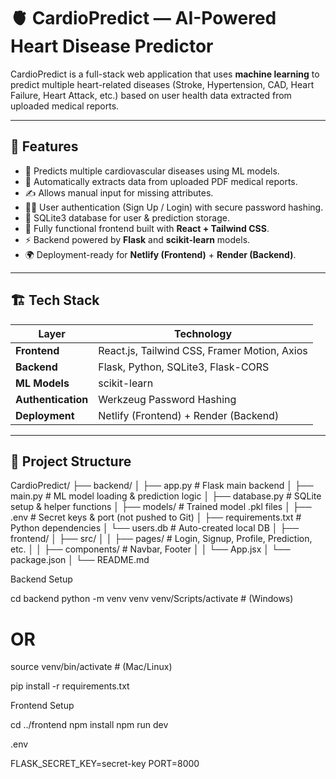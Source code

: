 # 🫀 CardioPredict — AI-Powered Heart Disease Predictor

CardioPredict is a full-stack web application that uses **machine learning** to predict multiple heart-related diseases (Stroke, Hypertension, CAD, Heart Failure, Heart Attack, etc.) based on user health data extracted from uploaded medical reports.

---

## 🚀 Features

- 🧬 Predicts multiple cardiovascular diseases using ML models.
- 📄 Automatically extracts data from uploaded PDF medical reports.
- ✍️ Allows manual input for missing attributes.
- 👩‍⚕️ User authentication (Sign Up / Login) with secure password hashing.
- 🧠 SQLite3 database for user & prediction storage.
- 🧩 Fully functional frontend built with **React + Tailwind CSS**.
- ⚡ Backend powered by **Flask** and **scikit-learn** models.
- 🌍 Deployment-ready for **Netlify (Frontend)** + **Render (Backend)**.

---

## 🏗️ Tech Stack

| Layer | Technology |
|-------|-------------|
| **Frontend** | React.js, Tailwind CSS, Framer Motion, Axios |
| **Backend** | Flask, Python, SQLite3, Flask-CORS |
| **ML Models** | scikit-learn |
| **Authentication** | Werkzeug Password Hashing |
| **Deployment** | Netlify (Frontend) + Render (Backend) |

---

## 📂 Project Structure

CardioPredict/
├── backend/
│ ├── app.py # Flask main backend
│ ├── main.py # ML model loading & prediction logic
│ ├── database.py # SQLite setup & helper functions
│ ├── models/ # Trained model .pkl files
│ ├── .env # Secret keys & port (not pushed to Git)
│ ├── requirements.txt # Python dependencies
│ └── users.db # Auto-created local DB
│
├── frontend/
│ ├── src/
│ │ ├── pages/ # Login, Signup, Profile, Prediction, etc.
│ │ ├── components/ # Navbar, Footer
│ │ └── App.jsx
│ └── package.json
│
└── README.md


Backend Setup 

cd backend
python -m venv venv
venv/Scripts/activate      # (Windows)
# OR
source venv/bin/activate   # (Mac/Linux)

pip install -r requirements.txt


Frontend Setup

cd ../frontend
npm install
npm run dev


.env

FLASK_SECRET_KEY=secret-key
PORT=8000
